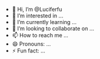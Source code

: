 - 👋 Hi, I’m @Luciferfu
- 👀 I’m interested in ...
- 🌱 I’m currently learning ...
- 💞️ I’m looking to collaborate on ...
- 📫 How to reach me ...
- 😄 Pronouns: ...
- ⚡ Fun fact: ...

<!---
Luciferfu/Luciferfu is a ✨ special ✨ repository because its `README.md` (this file) appears on your GitHub profile.
You can click the Preview link to take a look at your changes.
--->
